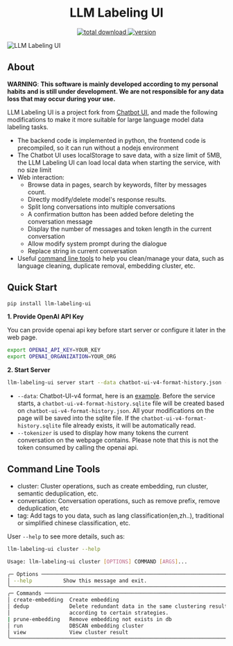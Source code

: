 <h1 align="center">LLM Labeling UI</h1>

<p align="center">
 <a href="https://github.com/Sanster/llm-labeling-ui">
    <img alt="total download" src="https://pepy.tech/badge/llm-labeling-ui" />
  </a>
  <a href="https://pypi.org/project/llm-labeling-ui/">
    <img alt="version" src="https://img.shields.io/pypi/v/llm-labeling-ui" />
  </a>
</p>
  
![LLM Labeling UI](assets/screenshot.png)

## About

**WARNING**: **This software is mainly developed according to my personal habits and is still under development. We are not responsible for any data loss that may occur during your use.**

LLM Labeling UI is a project fork from [Chatbot UI](https://github.com/mckaywrigley/chatbot-ui), and made the following modifications to make it more suitable for large language model data labeling tasks.

- The backend code is implemented in python, the frontend code is precompiled, so it can run without a nodejs environment
- The Chatbot UI uses localStorage to save data, with a size limit of 5MB, the LLM Labeling UI can load local data when starting the service, with no size limit
- Web interaction:
  - Browse data in pages, search by keywords, filter by messages count.
  - Directly modify/delete model's response results.
  - Split long conversations into multiple conversations
  - A confirmation button has been added before deleting the conversation message
  - Display the number of messages and token length in the current conversation
  - Allow modify system prompt during the dialogue
  - Replace string in current conversation
- Useful [command line tools](#command-line-tools) to help you clean/manage your data, such as language cleaning, duplicate removal, embedding cluster, etc.

## Quick Start

```bash
pip install llm-labeling-ui
```

**1. Provide OpenAI API Key**

You can provide openai api key before start server or configure it later in the web page.

```bash
export OPENAI_API_KEY=YOUR_KEY
export OPENAI_ORGANIZATION=YOUR_ORG
```

**2. Start Server**

```bash
llm-labeling-ui server start --data chatbot-ui-v4-format-history.json --tokenizer meta-llama/Llama-2-7b
```

- `--data`: Chatbot-UI-v4 format, here is an [example](./assets/chatbot_ui_example_history_file.json). Before the service starts, a `chatbot-ui-v4-format-history.sqlite` file will be created based on `chatbot-ui-v4-format-history.json`. All your modifications on the page will be saved into the sqlite file. If the `chatbot-ui-v4-format-history.sqlite` file already exists, it will be automatically read.
- `--tokenizer` is used to display how many tokens the current conversation on the webpage contains. Please note that this is not the token consumed by calling the openai api.

## Command Line Tools

- cluster: Cluster operations, such as create embedding, run cluster, semantic deduplication, etc.
- conversation: Conversation operations, such as remove prefix, remove deduplication, etc
- tag: Add tags to you data, such as lang classification(en,zh..), traditional or simplified chinese classification, etc.

User `--help` to see more details, such as:

```bash
llm-labeling-ui cluster --help

Usage: llm-labeling-ui cluster [OPTIONS] COMMAND [ARGS]...

╭─ Options ────────────────────────────────────────────────────────────────────╮
│ --help          Show this message and exit.                                  │
╰──────────────────────────────────────────────────────────────────────────────╯
╭─ Commands ───────────────────────────────────────────────────────────────────╮
│ create-embedding  Create embedding                                           │
│ dedup             Delete redundant data in the same clustering result        │
│                   according to certain strategies.                           │
| prune-embedding   Remove embedding not exists in db                          |
│ run               DBSCAN embedding cluster                                   │
│ view              View cluster result                                        │
╰──────────────────────────────────────────────────────────────────────────────
```

